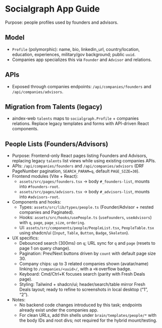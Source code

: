 # Socialgraph App Guide

Purpose: people profiles used by founders and advisors.

## Model
- `Profile` (polymorphic): name, bio, linkedin_url, country/location, education, experiences, military/gov background; public `uuid`.
- Companies app specializes this via `Founder` and `Advisor` and relations.

## APIs
- Exposed through companies endpoints: `/api/companies/founders` and `/api/companies/advisors`.

## Migration from Talents (legacy)
- aindex-web `talents` maps to `socialgraph.Profile` + companies relations. Replace legacy templates and forms with API-driven React components.

## People Lists (Founders/Advisors)

- Purpose: Frontend-only React pages listing Founders and Advisors, replacing legacy `talents` list views while using existing companies APIs.
- APIs: `/api/companies/founders` and `/api/companies/advisors` (DRF PageNumber pagination, `SEARCH_PARAM=q`, default `PAGE_SIZE=30`).
- Frontend modules (Vite + React):
  - `assets/src/pages/founders.tsx` → body `#_founders-list`, mounts into `#founders-root`.
  - `assets/src/pages/advisors.tsx` → body `#_advisors-list`, mounts into `#advisors-root`.
- Components and hooks:
  - Types: `assets/src/lib/types/people.ts` (Founder/Advisor + nested companies and Paginated<T>).
  - Hooks: `assets/src/hooks/usePeople.ts` (`useFounders`, `useAdvisors`) with `q`, `page`, `page_size`, `ordering`.
  - UI: `assets/src/components/people/PeopleList.tsx`, `PeopleTable.tsx` using shadcn/ui (`Input`, `Table`, `Button`, `Badge`, `Skeleton`).
- UX specifics:
  - Debounced search (300ms) on `q`; URL sync for `q` and `page` (resets to page 1 on query change).
  - Pagination: Prev/Next buttons driven by `count` with default page size 30.
  - Company chips: up to 3 related companies shown (avatar/name) linking to `/companies/<uuid>/`, with a `+N` overflow badge.
  - Keyboard: Cmd/Ctrl+K focuses search (parity with Fresh Deals page).
  - Styling: Tailwind + shadcn/ui; header/search/table mirror Fresh Deals layout; ready to refine to screenshots in local desktop (“1”, “2”).
- Notes:
  - No backend code changes introduced by this task; endpoints already exist under the companies app.
  - For clean URLs, add thin shells under `brain/templates/people/*` with the body IDs and root divs; not required for the hybrid mount/testing.
